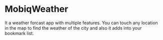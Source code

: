 # MobiqWeather

It a weather forcast app with multiple features. You can touch any location in the map to find the weather of the city and also it adds into your bookmark list. 
